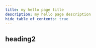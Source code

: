 ```yaml
---
title: my hello page title
description: my hello page description
hide_table_of_contents: true
---
```



## heading2